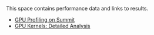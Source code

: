 This space contains performance data and links to results.

* [GPU Profiling on Summit](./Profiling_GPU) 
* [GPU Kernels: Detailed Analysis](./GPU_Kernels) 
